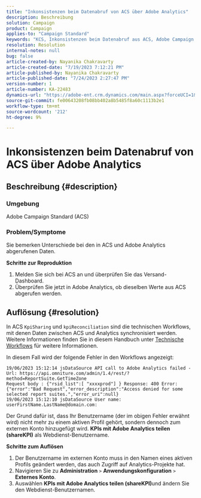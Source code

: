 ```yaml
---
title: "Inkonsistenzen beim Datenabruf von ACS über Adobe Analytics"
description: Beschreibung
solution: Campaign
product: Campaign
applies-to: "Campaign Standard"
keywords: "KCS, Inkonsistenzen beim Datenabruf aus ACS, Adobe Campaign Standard, Adobe Analytics, KPIs mit Adobe Analytics teilen"
resolution: Resolution
internal-notes: null
bug: false
article-created-by: Nayanika Chakravarty
article-created-date: "7/19/2023 7:12:21 PM"
article-published-by: Nayanika Chakravarty
article-published-date: "7/24/2023 2:27:47 PM"
version-number: 1
article-number: KA-22483
dynamics-url: "https://adobe-ent.crm.dynamics.com/main.aspx?forceUCI=1&pagetype=entityrecord&etn=knowledgearticle&id=f3f9052e-6826-ee11-9966-6045bd006c82"
source-git-commit: fe00643208fb08bb402a8b5485f8a60c1113b2e1
workflow-type: tm+mt
source-wordcount: '212'
ht-degree: 9%

---
```


# Inkonsistenzen beim Datenabruf von ACS über Adobe Analytics

## Beschreibung {#description}


### Umgebung

Adobe Campaign Standard (ACS)

### Problem/Symptome

Sie bemerken Unterschiede bei den in ACS und Adobe Analytics abgerufenen Daten.

<b>Schritte zur Reproduktion</b>

1. Melden Sie sich bei ACS an und überprüfen Sie das Versand-Dashboard.
2. Überprüfen Sie jetzt in Adobe Analytics, ob dieselben Werte aus ACS abgerufen werden.



## Auflösung {#resolution}


In ACS `KpiSharing` und `kpiReconciliation` sind die technischen Workflows, mit denen Daten zwischen ACS und Analytics synchronisiert werden. Weitere Informationen finden Sie in diesem Handbuch unter [Technische Workflows](https://experienceleague.adobe.com/docs/campaign-standard/using/administrating/application-settings/technical-workflows.html?lang=de) für weitere Informationen.

In diesem Fall wird der folgende Fehler in den Workflows angezeigt:


```
19/06/2023 15:12:14 jsDataSource API call to Adobe Analytics failed - Url: https://api.omniture.com/admin/1.4/rest/?method=ReportSuite.GetTimeZone
Request body : {"rsid_list":[ "xxxxprod"] } Response: 400 Error: {"error":"Bad Request","error_description":"Access denied for some selected report suites.","error_uri":null}
19/06/2023 15:12:10 jsDataSource User name: userFirstName.LastName@domain.com:
```


Der Grund dafür ist, dass Ihr Benutzername (der im obigen Fehler erwähnt wird) nicht mehr zu einem aktiven Profil gehört, sondern dennoch zum externen Konto hinzugefügt wird. <b>KPIs mit Adobe Analytics teilen (shareKPI)</b> als Webdienst-Benutzername.

<b>Schritte zum Auflösen</b>

1. Der Benutzername im externen Konto muss in den Namen eines aktiven Profils geändert werden, das auch Zugriff auf Analytics-Projekte hat.
2. Navigieren Sie zu <b>Administration</b> `>`  <b>Anwendungskonfiguration</b> `>`  <b>Externes Konto</b>.
3. Auswählen <b>KPIs mit Adobe Analytics teilen (shareKPI)</b>und ändern Sie den Webdienst-Benutzernamen.


